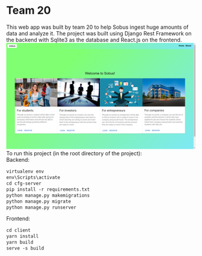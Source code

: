 # Team 20

This web app was built by team 20 to help Sobus ingest huge amounts of data and analyze it.
The project was built using Django Rest Framework on the backend with Sqlite3 as the database and React.js on the frontend.
!["The Hack-o-holics present a solution"](HomePage.png)
To run this project (in the root directory of the project):\
Backend:

```
virtualenv env
env\Scripts\activate
cd cfg-server
pip install -r requirements.txt
python manage.py makemigrations
python manage.py migrate
python manage.py runserver
```

Frontend:

```
cd client
yarn install
yarn build
serve -s build
```
